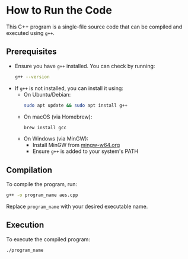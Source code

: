 # How to Run the Code

This C++ program is a single-file source code that can be compiled and executed using `g++`.

## Prerequisites
- Ensure you have `g++` installed. You can check by running:
  ```sh
  g++ --version
  ```
- If `g++` is not installed, you can install it using:
  - On Ubuntu/Debian:
    ```sh
    sudo apt update && sudo apt install g++
    ```
  - On macOS (via Homebrew):
    ```sh
    brew install gcc
    ```
  - On Windows (via MinGW):
    - Install MinGW from [mingw-w64.org](https://www.mingw-w64.org/)
    - Ensure `g++` is added to your system's PATH

## Compilation
To compile the program, run:
```sh
g++ -o program_name aes.cpp
```
Replace `program_name` with your desired executable name.

## Execution
To execute the compiled program:
```sh
./program_name
```
